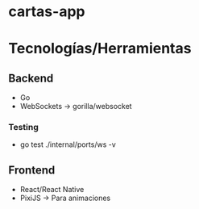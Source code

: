 # cartas-app

# Tecnologías/Herramientas

## Backend
  * Go
  * WebSockets -> gorilla/websocket

### Testing 
  * go test ./internal/ports/ws -v

## Frontend
  * React/React Native
  * PixiJS -> Para animaciones

